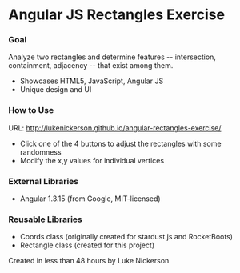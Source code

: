 # Angular JS Rectangles Exercise

### Goal
Analyze two rectangles and determine features -- 
intersection, containment, adjacency -- that exist among them.
* Showcases HTML5, JavaScript, Angular JS
* Unique design and UI

### How to Use
URL: http://lukenickerson.github.io/angular-rectangles-exercise/
* Click one of the 4 buttons to adjust the rectangles with some randomness
* Modify the x,y values for individual vertices

### External Libraries
* Angular 1.3.15 (from Google, MIT-licensed)

### Reusable Libraries
* Coords class (originally created for stardust.js and RocketBoots)
* Rectangle class (created for this project)


Created in less than 48 hours by Luke Nickerson
